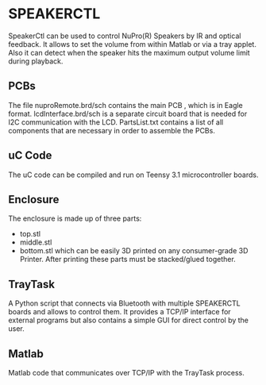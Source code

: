 SPEAKERCTL
========

SpeakerCtl can be used to control NuPro(R) Speakers by IR and optical feedback.
It allows to set the volume from within Matlab or via a tray applet.
Also it can detect when the speaker hits the maximum output volume limit during playback.


PCBs
-------------------------
The file nuproRemote.brd/sch contains the main PCB , which is in Eagle format.
lcdInterface.brd/sch is a separate circuit board that is needed for I2C communication with the LCD.
PartsList.txt contains a list of all components that are necessary in order to assemble the PCBs.

uC Code
-------------------------------
The uC code can be compiled and run on Teensy 3.1 microcontroller boards.


Enclosure 
------------
The enclosure is made up of three parts:
* top.stl
* middle.stl
* bottom.stl
which can be easily 3D printed on any consumer-grade 3D Printer.
After printing these parts must be stacked/glued together. 
 

TrayTask 
------------
A Python script that connects via Bluetooth with multiple SPEAKERCTL boards and allows to control them.
It provides a TCP/IP interface for external programs but also contains a simple GUI for direct control by the user. 


Matlab 
------------
Matlab code that communicates over TCP/IP with the TrayTask process.

